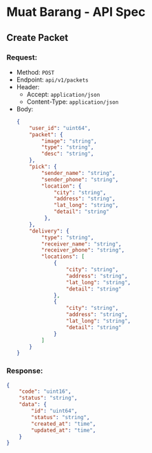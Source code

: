 # Muat Barang - API Spec

## Create Packet
### Request:
- Method: `POST`
- Endpoint: `api/v1/packets`
- Header:
    - Accept: `application/json`
    - Content-Type: `application/json`
- Body:
    ```json
    {
        "user_id": "uint64",
        "packet": {
            "image": "string",
            "type": "string",
            "desc": "string",
        },
        "pick": {
            "sender_name": "string",
            "sender_phone": "string",
            "location": {
                "city": "string",
                "address": "string",
                "lat_long": "string",
                "detail": "string"
             },
        },
        "delivery": {
            "type": "string",
            "receiver_name": "string",
            "receiver_phone": "string",
            "locations": [
                {
                    "city": "string",
                    "address": "string",
                    "lat_long": "string",
                    "detail": "string"
                },
                {
                    "city": "string",
                    "address": "string",
                    "lat_long": "string",
                    "detail": "string"
                }
            ]
        }
    }
    ```

### Response:
```json
{
    "code": "uint16",
    "status": "string",
    "data": {
        "id": "uint64",
        "status": "string",
        "created_at": "time",
        "updated_at": "time",
    }
}
```